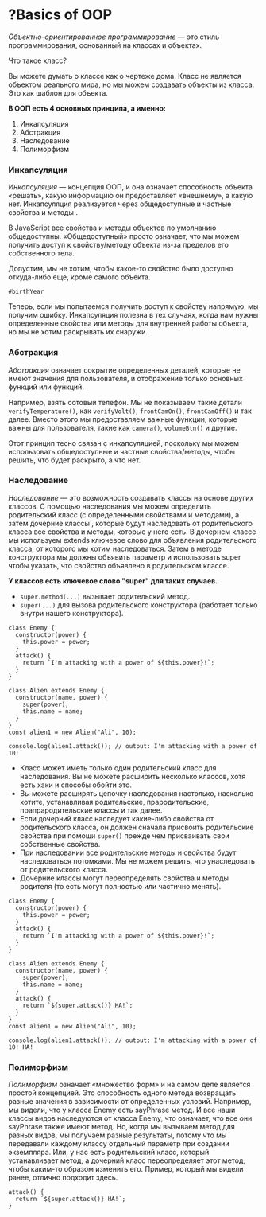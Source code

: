 # ?Basics of OOP
_Объектно-ориентированное программирование_ — это стиль программирования, основанный на классах и объектах.

Что такое класс?

Вы можете думать о классе как о чертеже дома. Класс не является объектом реального мира, но мы можем создавать объекты из класса. Это как шаблон для объекта.

__В ООП есть 4 основных принципа, а именно:__

1. Инкапсуляция
2. Абстракция
3. Наследование
4. Полиморфизм

### Инкапсуляция

_Инкапсуляция_ — концепция ООП, и она означает способность объекта «решать», какую информацию он предоставляет «внешнему», а какую нет. Инкапсуляция реализуется через общедоступные и частные свойства и методы .

В JavaScript все свойства и методы объектов по умолчанию общедоступны. «Общедоступный» просто означает, что мы можем получить доступ к свойству/методу объекта из-за пределов его собственного тела. 

Допустим, мы не хотим, чтобы какое-то свойство было доступно откуда-либо еще, кроме самого объекта. 

```#birthYear```

Теперь, если мы попытаемся получить доступ к свойству напрямую, мы получим ошибку.
Инкапсуляция полезна в тех случаях, когда нам нужны определенные свойства или методы для внутренней работы объекта, но мы не хотим раскрывать их снаружи.

### Абстракция

_Абстракция_ означает сокрытие определенных деталей, которые не имеют значения для пользователя, и отображение только основных функций или функций.

Например, взять сотовый телефон. Мы не показываем такие детали `verifyTemperature()`, как `verifyVolt()`, `frontCamOn()`, `frontCamOff()` и так далее. Вместо этого мы предоставляем важные функции, которые важны для пользователя, такие как `camera()`, `volumeBtn()` и другие.

Этот принцип тесно связан с инкапсуляцией, поскольку мы можем использовать общедоступные и частные свойства/методы, чтобы решить, что будет раскрыто, а что нет.

### Наследование

_Наследование_ — это возможность создавать классы на основе других классов. С помощью наследования мы можем определить родительский класс (с определенными свойствами и методами), а затем дочерние классы , которые будут наследовать от родительского класса все свойства и методы, которые у него есть.
В дочернем классе мы используем extends ключевое слово для объявления родительского класса, от которого мы хотим наследоваться. Затем в методе конструктора мы должны объявить параметр и использовать super чтобы указать, что свойство объявлено в родительском классе. 

__У классов есть ключевое слово "super" для таких случаев.__

* `super.method(...)` вызывает родительский метод.
* `super(...)` для вызова родительского конструктора (работает только внутри нашего конструктора).

~~~
class Enemy {
  constructor(power) {
    this.power = power;
  }
  attack() {
    return `I'm attacking with a power of ${this.power}!`;
  }
}

class Alien extends Enemy {
  constructor(name, power) {
    super(power);
    this.name = name;
  }
}
const alien1 = new Alien("Ali", 10);

console.log(alien1.attack()); // output: I'm attacking with a power of 10!
~~~

* Класс может иметь только один родительский класс для наследования. Вы не можете расширить несколько классов, хотя есть хаки и способы обойти это.
* Вы можете расширять цепочку наследования настолько, насколько хотите, устанавливая родительские, прародительские, прапрародительские классы и так далее.
* Если дочерний класс наследует какие-либо свойства от родительского класса, он должен сначала присвоить родительские свойства при помощи `super()` прежде чем присваивать свои собственные свойства.
* При наследовании все родительские методы и свойства будут наследоваться потомками. Мы не можем решить, что унаследовать от родительского класса.
* Дочерние классы могут переопределять свойства и методы родителя (то есть могут полностью или частично менять).

~~~
class Enemy {
  constructor(power) {
    this.power = power;
  }
  attack() {
    return `I'm attacking with a power of ${this.power}!`;
  }
}

class Alien extends Enemy {
  constructor(name, power) {
    super(power);
    this.name = name;
  }
  attack() {
    return `${super.attack()} HA!`;
  }
}
const alien1 = new Alien("Ali", 10);

console.log(alien1.attack()); // output: I'm attacking with a power of 10! HA!
~~~

### Полиморфизм

_Полиморфизм_ означает «множество форм» и на самом деле является простой концепцией. Это способность одного метода возвращать разные значения в зависимости от определенных условий.
Например, мы видели, что у класса Enemy есть sayPhrase метод. И все наши классы видов наследуются от класса Enemy, что означает, что все они sayPhrase также имеют метод. Но, когда мы вызываем метод для разных видов, мы получаем разные результаты, потому что мы передавали каждому классу отдельный параметр при создании экземпляра. Или, у нас есть родительский класс, который устанавливает метод, а дочерний класс переопределяет этот метод, чтобы каким-то образом изменить его. Пример, который мы видели ранее, отлично подходит здесь.

~~~
attack() {
  return `${super.attack()} HA!`;
}
~~~
